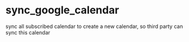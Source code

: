 # sync_google_calendar
sync all subscribed calendar to create a new calendar, so third party can sync this calendar
